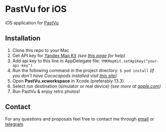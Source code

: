 # PastVu for iOS
iOS application for [PastVu](https://pastvu.com/)

## Installation

 1. Clone this repo to your Mac
 2. Get API key for [Yandex Map Kit](https://yandex.com/dev/maps/mapkit/)
    _(see [this page](https://yandex.com/dev/maps/mapkit/doc/ios-quickstart/concepts/ios/quickstart.html) for help)_
 3. Add api key to this line in AppDelegate file:
 `YMKMapKit.setApiKey("your-api-key")`
 5.   Run the following command in the project directory:
`$ pod install`
_(if you don't have Cococapods installed visit [this site](https://cocoapods.org/))_
5. Open **PastVu.xcworkspace** in Xcode (preferably 13.3)
6. Select run destination (simulator or real device)
_(see more at [apple.com](https://developer.apple.com/documentation/xcode/running-your-app-in-the-simulator-or-on-a-device))_
7. Run PastVu & enjoy retro photos!

## Contact
For any questions and proposals feel free to contact me through [email](mailto:mvapanasenko+github@gmail.com) or [telegram](https://t.me/krasmikes)

